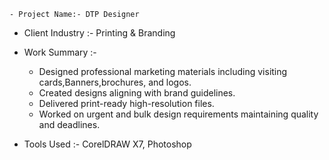     - Project Name:- DTP Designer 
- Client Industry :- Printing & Branding

- Work Summary :-
     - Designed professional marketing materials including visiting cards,Banners,brochures, and logos.
     - Created designs aligning with brand guidelines.
     - Delivered print-ready high-resolution files.
     - Worked on urgent and bulk design requirements maintaining quality and deadlines.

- Tools Used :-  CorelDRAW X7, Photoshop
